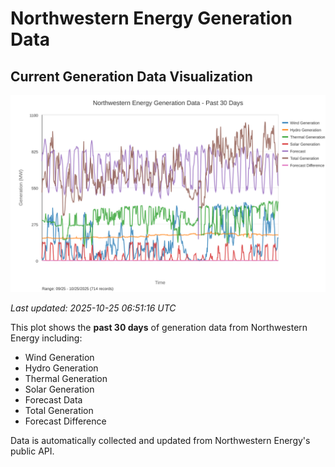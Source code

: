 # Northwestern Energy Generation Data

## Current Generation Data Visualization

![Northwestern Energy Generation Data](images/nwe_generation_plot.svg)

*Last updated: 2025-10-25 06:51:16 UTC*

This plot shows the **past 30 days** of generation data from Northwestern Energy including:
- Wind Generation
- Hydro Generation  
- Thermal Generation
- Solar Generation
- Forecast Data
- Total Generation
- Forecast Difference

Data is automatically collected and updated from Northwestern Energy's public API.

